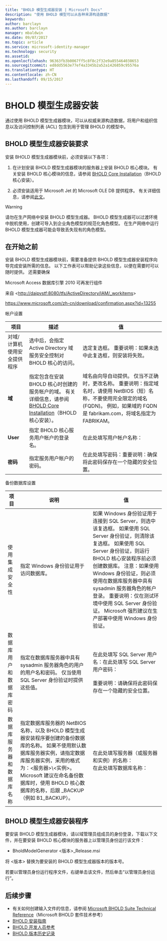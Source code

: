 ```yaml
---
title: "BHOLD 模型生成器安装 | Microsoft Docs"
description: "使用 BHOLD 模型可以从各种来源构造数据"
keywords: 
author: barclayn
ms.author: barclayn
manager: mbaldwin
ms.date: 09/07/2017
ms.topic: article
ms.service: microsoft-identity-manager
ms.technology: security
ms.assetid: 
ms.openlocfilehash: 96363fb3b0067ff5c8f8c2f32e9a855464038653
ms.sourcegitcommit: ed8dd5563e77ef4a3345b2a52a1426859c95576a
ms.translationtype: HT
ms.contentlocale: zh-CN
ms.lasthandoff: 09/15/2017
---
```

# <a name="bhold-model-generator-installation"></a>BHOLD 模型生成器安装

通过使用 BHOLD 模型生成器模块，可以从权威来源构造数据，将用户和组织信息以及访问控制列表 (ACL) 包含到用于管理 BHOLD 的模型中。

## <a name="bhold-model-generator-installation-requirements"></a>BHOLD 模型生成器安装要求 

安装 BHOLD 模型生成器模块前，必须安装以下各项：

1. 在计划安装 BHOLD 模型生成器模块的服务器上安装 BHOLD 核心模块。 有关安装 BHOLD 核心模块的信息，请参阅 [BHOLD Core Installation](https://technet.microsoft.com/en-us/library/jj134095(v=ws.10).aspx)（BHOLD 核心安装）。

2. 必须安装适用于 Microsoft Jet 的 Microsoft OLE DB 提供程序。 有关详细信息，请参阅[此文](http://support.microsoft.com/kb/271908)。

>[!WARNING]
请勿在生产网络中安装 BHOLD 模型生成器。 BHOLD 模型生成器可以过渡环境中脱机使用，创建可导入到企业角色模型的规范化角色模型。 在生产网络中运行 BHOLD 模型生成器可能会导致丢失现有的角色模型。

## <a name="before-you-begin"></a>在开始之前

安装 BHOLD 模型生成器模块前，需要准备提供 BHOLD 模型生成器安装程序向导完成安装所需的信息。 以下工作表可以帮助记录这些信息，以便在需要时可以随时提供。 还需要确保

Microsoft Access 数据库引擎 2010 可再发行组件

 

来自 \<<http://daipvstf:8080/tfs/ActiveDirectory/IAM/_workitems>\>

 

<https://www.microsoft.com/zh-cn/download/confirmation.aspx?id=13255>

帐户设置

| **项目**                                    | **描述**                                                                                                                                                                                                           | **值**                                                                                                                                                                                                                                                                                                            |
|---------------------------------------------|---------------------------------------------------------------------------------------------------------------------------------------------------------------------------------------------------------------------------|----------------------------------------------------------------------------------------------------------------------------------------------------------------------------------------------------------------------------------------------------------------------------------------------------------------------|
| 对域/计算机使用安全提供程序 | 选中后，会指定 Active Directory 域服务安全控制对 BHOLD 核心的访问。                                                                                                                | 选定复选框。 重要说明：如果未选中此复选框，则安装将失败。                                                                                                                                                                                                                   |
| **域**                                  | 指定包含在安装 BHOLD 核心时创建的服务帐户的域。 有关详细信息，请参阅 [BHOLD Core Installation](https://technet.microsoft.com/en-us/library/jj134095(v=ws.10).aspx)（BHOLD 核心安装）。 | 域名由向导自动提供。 仅当不正确时，更改名称。 重要说明：指定域名时，请使用 NetBIOS（短）名称，不要使用完全限定的域名 (FQDN)。 例如，如果域的 FQDN 是 fabrikam.com，将域名指定为 FABRIKAM。 |
| **User**                                    | 指定 BHOLD 核心服务用户帐户的登录名。                                                                                                                                                          | 在此处填写用户帐户名称：                                                                                                                                                                                                                                                                                    |
| **密码**                                | 指定服务用户帐户的密码。                                                                                                                                                                       | 在此处填写密码：重要说明：确保将此密码保存在一个隐藏的安全位置。                                                                                                                                                                                                                  |

备份数据库设置

| 项目                                        | 说明                                                                                                                                                                                                                                                                                                                                                                                                                  | 值                                                                                                                                                                                                                                                                                                                                                                                                                                                                                                                                                               |
|---------------------------------------------|------------------------------------------------------------------------------------------------------------------------------------------------------------------------------------------------------------------------------------------------------------------------------------------------------------------------------------------------------------------------------------------------------------------------------|---------------------------------------------------------------------------------------------------------------------------------------------------------------------------------------------------------------------------------------------------------------------------------------------------------------------------------------------------------------------------------------------------------------------------------------------------------------------------------------------------------------------------------------------------------------------|
| 使用集成安全性                 | 指定 Windows 身份验证用于访问数据库。                                                                                                                                                                                                                                                                                                                                                        | 如果 Windows 身份验证用于连接到 SQL Server，则选中该复选框。 如果使用 SQL Server 身份验证，则清除该复选框。 如果使用 SQL Server 身份验证，则运行 BHOLD 核心安装程序前必须创建数据库。 注意：如果使用 Windows 身份验证，则必须使用在数据库服务器中具有 sysadmin 服务器角色的帐户登录。 重要说明：仅在测试环境中使用 SQL Server 身份验证。 Microsoft 强烈建议在生产部署中使用 Windows 身份验证。 |
| 数据库用户和数据库密码 | 指定在数据库服务器中具有 sysadmin 服务器角色的用户的用户名和密码。 仅当使用 SQL Server 身份验证时提供这些值。                                                                                                                                                                                                                                                  | 在此处填写 SQL Server 用户名：在此处填写 SQL Server 用户密码： </br></br> 重要说明：请确保将此密码保存在一个隐藏的安全位置。                                                                                                                                                                                                                                                                                                                                                                                                           |
| 数据库服务器和数据库名称   | 指定数据库服务器的 NetBIOS 名称，以及 BHOLD 模型生成器安装程序要创建的备份数据库的名称。 如果不使用默认数据库服务器实例，请指定数据库服务器实例，采用的格式为：\<服务器\>\\\<实例\>。  Microsoft 建议在命名备份数据库时，使用 BHOLD 核心数据库的名称，后跟 \_BACKUP（例如 B1_BACKUP）。 | 在此处填写服务器（或服务器和实例）的名称： </br> 在此处填写数据库名称：

## <a name="bhold-model-generator-setup"></a>BHOLD 模型生成器安装程序

要安装 BHOLD 模型生成器模块，请以域管理员组成员的身份登录，下载以下文件，并在要安装 BHOLD 核心模块的服务器上以管理员身份运行该文件：

- BholdModelGenerator \<版本\>\_Release.msi

将 \<版本\> 替换为要安装的 BHOLD 模型生成器版本的版本号。

若要以管理员身份运行程序文件，右键单击该文件，然后单击“以管理员身份运行”。

## <a name="next-steps"></a>后续步骤

- 有关如何创建输入文件的信息，请参阅 [Microsoft BHOLD Suite Technical Reference](https://technet.microsoft.com/en-us/library/jj134935(v=ws.10).aspx)（Microsoft BHOLD 套件技术参考）
- [BHOLD 安装指南](bhold-installation-guide.md)
- [BHOLD 开发人员参考](../reference/mim2016-bhold-developer-reference.md)
- [BHOLD 版本历史记录](../reference/version-bhold-history.md)